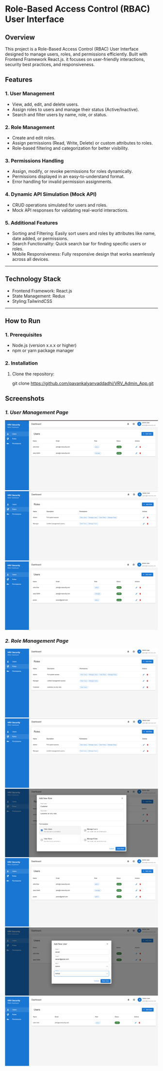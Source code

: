# Role-Based Access Control (RBAC) User Interface

## Overview

This project is a Role-Based Access Control (RBAC) User Interface designed to manage users, roles, and permissions efficiently. Built with Frontend Framework React.js. it focuses on user-friendly interactions, security best practices, and responsiveness.

## Features

### 1. User Management
- View, add, edit, and delete users.
- Assign roles to users and manage their status (Active/Inactive).
- Search and filter users by name, role, or status.

### 2. Role Management
- Create and edit roles.
- Assign permissions (Read, Write, Delete) or custom attributes to roles.
- Role-based filtering and categorization for better visibility.

### 3. Permissions Handling
- Assign, modify, or revoke permissions for roles dynamically.
- Permissions displayed in an easy-to-understand format.
- Error handling for invalid permission assignments.

### 4. Dynamic API Simulation (Mock API)
- CRUD operations simulated for users and roles.
- Mock API responses for validating real-world interactions.

### 5. Additional Features
- Sorting and Filtering: Easily sort users and roles by attributes like name, date added, or permissions.
- Search Functionality: Quick search bar for finding specific users or roles.
- Mobile Responsiveness: Fully responsive design that works seamlessly across all devices.

---

## Technology Stack

- Frontend Framework: React.js
- State Management: Redux
- Styling:TailwindCSS

---

## How to Run

### 1. Prerequisites
- Node.js (version x.x.x or higher)
- npm or yarn package manager

### 2. Installation
1. Clone the repository:
  
   git clone https://github.com/pavankalyanvaddadhi/VRV_Admin_App.git




## Screenshots

### *1. User Management Page*
![User Management Page](./src/Images/Dashboard.png)
![User Management Page](./src/Images/Dashboard_Roles.png)
![User Management Page](./src/Images/Users_added_role.png)

### *2. Role Management Page*
![Role Management Page](./src/Images/Roles.png)
![Role Management Page](./src/Images/Dashboard_Roles.png)
![Role Management Page](./src/Images/Roles_add_user.png)
![Role Management Page](./src/Images/Users_added_role.png)
![Role Management Page](./src/Images/Users_newRole.png)
![Role Management Page](./src/Images/Users_role_delete.png)

